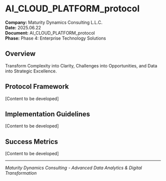 ﻿# AI_CLOUD_PLATFORM_protocol

**Company:** Maturity Dynamics Consulting L.L.C.  
**Date:** 2025.06.22  
**Document:** AI_CLOUD_PLATFORM_protocol  
**Phase:** Phase 4: Enterprise Technology Solutions  

## Overview
Transform Complexity into Clarity, Challenges into Opportunities, and Data into Strategic Excellence.

## Protocol Framework
[Content to be developed]

## Implementation Guidelines
[Content to be developed]

## Success Metrics
[Content to be developed]

---
*Maturity Dynamics Consulting - Advanced Data Analytics & Digital Transformation*
